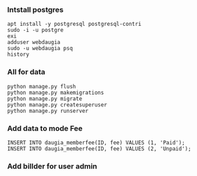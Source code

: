 ### Intstall postgres

    apt install -y postgresql postgresql-contri
    sudo -i -u postgre
    exi
    adduser webdaugia
    sudo -u webdaugia psq
    history

### All for data

    python manage.py flush
    python manage.py makemigrations
    python manage.py migrate
    python manage.py createsuperuser
    python manage.py runserver

### Add data to mode Fee

    INSERT INTO daugia_memberfee(ID, fee) VALUES (1, 'Paid');
    INSERT INTO daugia_memberfee(ID, fee) VALUES (2, 'Unpaid');

### Add billder for user admin

